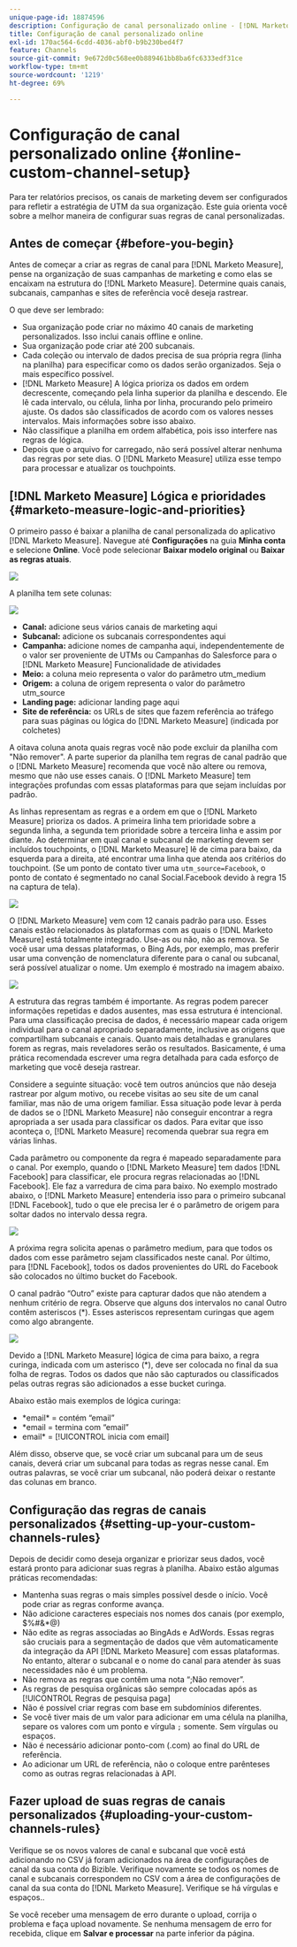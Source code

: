 ```yaml
---
unique-page-id: 18874596
description: Configuração de canal personalizado online - [!DNL Marketo Measure]
title: Configuração de canal personalizado online
exl-id: 170ac564-6cdd-4036-abf0-b9b230bed4f7
feature: Channels
source-git-commit: 9e672d0c568ee0b889461bb8ba6fc6333edf31ce
workflow-type: tm+mt
source-wordcount: '1219'
ht-degree: 69%

---
```


# Configuração de canal personalizado online {#online-custom-channel-setup}

Para ter relatórios precisos, os canais de marketing devem ser configurados para refletir a estratégia de UTM da sua organização. Este guia orienta você sobre a melhor maneira de configurar suas regras de canal personalizadas.

## Antes de começar {#before-you-begin}

Antes de começar a criar as regras de canal para [!DNL Marketo Measure], pense na organização de suas campanhas de marketing e como elas se encaixam na estrutura do [!DNL Marketo Measure]. Determine quais canais, subcanais, campanhas e sites de referência você deseja rastrear.

O que deve ser lembrado:

* Sua organização pode criar no máximo 40 canais de marketing personalizados. Isso inclui canais offline e online.
* Sua organização pode criar até 200 subcanais.
* Cada coleção ou intervalo de dados precisa de sua própria regra (linha na planilha) para especificar como os dados serão organizados. Seja o mais específico possível.
* [!DNL Marketo Measure] A lógica prioriza os dados em ordem decrescente, começando pela linha superior da planilha e descendo. Ele lê cada intervalo, ou célula, linha por linha, procurando pelo primeiro ajuste. Os dados são classificados de acordo com os valores nesses intervalos. Mais informações sobre isso abaixo.
* Não classifique a planilha em ordem alfabética, pois isso interfere nas regras de lógica.
* Depois que o arquivo for carregado, não será possível alterar nenhuma das regras por sete dias. O [!DNL Marketo Measure] utiliza esse tempo para processar e atualizar os touchpoints.

## [!DNL Marketo Measure] Lógica e prioridades {#marketo-measure-logic-and-priorities}

O primeiro passo é baixar a planilha de canal personalizada do aplicativo [!DNL Marketo Measure]. Navegue até **Configurações** na guia **Minha conta** e selecione **Online**. Você pode selecionar **Baixar modelo original** ou **Baixar as regras atuais**.

![](assets/1.png)

A planilha tem sete colunas:

![](assets/2.png)

* **Canal:** adicione seus vários canais de marketing aqui
* **Subcanal:** adicione os subcanais correspondentes aqui
* **Campanha:** adicione nomes de campanha aqui, independentemente de o valor ser proveniente de UTMs ou Campanhas do Salesforce para o [!DNL Marketo Measure] Funcionalidade de atividades
* **Meio:** a coluna meio representa o valor do parâmetro utm_medium
* **Origem:** a coluna de origem representa o valor do parâmetro utm_source
* **Landing page:** adicionar landing page aqui
* **Site de referência:** os URLs de sites que fazem referência ao tráfego para suas páginas ou lógica do [!DNL Marketo Measure] (indicada por colchetes)

A oitava coluna anota quais regras você não pode excluir da planilha com &quot;Não remover&quot;. A parte superior da planilha tem regras de canal padrão que o [!DNL Marketo Measure] recomenda que você não altere ou remova, mesmo que não use esses canais. O [!DNL Marketo Measure] tem integrações profundas com essas plataformas para que sejam incluídas por padrão.

As linhas representam as regras e a ordem em que o [!DNL Marketo Measure] prioriza os dados. A primeira linha tem prioridade sobre a segunda linha, a segunda tem prioridade sobre a terceira linha e assim por diante. Ao determinar em qual canal e subcanal de marketing devem ser incluídos touchpoints, o [!DNL Marketo Measure] lê de cima para baixo, da esquerda para a direita, até encontrar uma linha que atenda aos critérios do touchpoint. (Se um ponto de contato tiver uma `utm_source=Facebook`, o ponto de contato é segmentado no canal Social.Facebook devido à regra 15 na captura de tela).

![](assets/3.png)

O [!DNL Marketo Measure] vem com 12 canais padrão para uso. Esses canais estão relacionados às plataformas com as quais o [!DNL Marketo Measure] está totalmente integrado. Use-as ou não, não as remova. Se você usar uma dessas plataformas, o Bing Ads, por exemplo, mas preferir usar uma convenção de nomenclatura diferente para o canal ou subcanal, será possível atualizar o nome. Um exemplo é mostrado na imagem abaixo.

![](assets/4.png)

A estrutura das regras também é importante. As regras podem parecer informações repetidas e dados ausentes, mas essa estrutura é intencional. Para uma classificação precisa de dados, é necessário mapear cada origem individual para o canal apropriado separadamente, inclusive as origens que compartilham subcanais e canais. Quanto mais detalhadas e granulares forem as regras, mais reveladores serão os resultados. Basicamente, é uma prática recomendada escrever uma regra detalhada para cada esforço de marketing que você deseja rastrear.

Considere a seguinte situação: você tem outros anúncios que não deseja rastrear por algum motivo, ou recebe visitas ao seu site de um canal familiar, mas não de uma origem familiar. Essa situação pode levar à perda de dados se o [!DNL Marketo Measure] não conseguir encontrar a regra apropriada a ser usada para classificar os dados. Para evitar que isso aconteça o, [!DNL Marketo Measure] recomenda quebrar sua regra em várias linhas.

Cada parâmetro ou componente da regra é mapeado separadamente para o canal. Por exemplo, quando o [!DNL Marketo Measure] tem dados [!DNL Facebook] para classificar, ele procura regras relacionadas ao [!DNL Facebook]. Ele faz a varredura de cima para baixo. No exemplo mostrado abaixo, o [!DNL Marketo Measure] entenderia isso para o primeiro subcanal [!DNL Facebook], tudo o que ele precisa ler é o parâmetro de origem para soltar dados no intervalo dessa regra.

![](assets/5.png)

A próxima regra solicita apenas o parâmetro medium, para que todos os dados com esse parâmetro sejam classificados neste canal. Por último, para [!DNL Facebook], todos os dados provenientes do URL do Facebook são colocados no último bucket do Facebook.

O canal padrão “Outro” existe para capturar dados que não atendem a nenhum critério de regra. Observe que alguns dos intervalos no canal Outro contêm asteriscos (&#42;). Esses asteriscos representam curingas que agem como algo abrangente.

![](assets/6.png)

Devido a [!DNL Marketo Measure] lógica de cima para baixo, a regra curinga, indicada com um asterisco (&#42;), deve ser colocada no final da sua folha de regras. Todos os dados que não são capturados ou classificados pelas outras regras são adicionados a esse bucket curinga.

Abaixo estão mais exemplos de lógica curinga:

* &#42;email&#42; = contém “email”
* &#42;email = termina com “email”
* email&#42; = [!UICONTROL inicia com email]

Além disso, observe que, se você criar um subcanal para um de seus canais, deverá criar um subcanal para todas as regras nesse canal. Em outras palavras, se você criar um subcanal, não poderá deixar o restante das colunas em branco.

## Configuração das regras de canais personalizados {#setting-up-your-custom-channels-rules}

Depois de decidir como deseja organizar e priorizar seus dados, você estará pronto para adicionar suas regras à planilha. Abaixo estão algumas práticas recomendadas:

* Mantenha suas regras o mais simples possível desde o início. Você pode criar as regras conforme avança.
* Não adicione caracteres especiais nos nomes dos canais (por exemplo, $%#&amp;&#42;@)
* Não edite as regras associadas ao BingAds e AdWords. Essas regras são cruciais para a segmentação de dados que vêm automaticamente da integração da API [!DNL Marketo Measure] com essas plataformas. No entanto, alterar o subcanal e o nome do canal para atender às suas necessidades não é um problema.
* Não remova as regras que contêm uma nota “;Não remover”.
* As regras de pesquisa orgânicas são sempre colocadas após as [!UICONTROL Regras de pesquisa paga]
* Não é possível criar regras com base em subdomínios diferentes.
* Se você tiver mais de um valor para adicionar em uma célula na planilha, separe os valores com um ponto e vírgula `;` somente. Sem vírgulas ou espaços.
* Não é necessário adicionar ponto-com (.com) ao final do URL de referência.
* Ao adicionar um URL de referência, não o coloque entre parênteses como as outras regras relacionadas à API.

## Fazer upload de suas regras de canais personalizados {#uploading-your-custom-channels-rules}

Verifique se os novos valores de canal e subcanal que você está adicionando no CSV já foram adicionados na área de configurações de canal da sua conta do Bizible. Verifique novamente se todos os nomes de canal e subcanais correspondem no CSV com a área de configurações de canal da sua conta do [!DNL Marketo Measure]. Verifique se há vírgulas e espaços..

Se você receber uma mensagem de erro durante o upload, corrija o problema e faça upload novamente. Se nenhuma mensagem de erro for recebida, clique em **Salvar e processar** na parte inferior da página.
